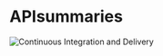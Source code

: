 # APIsummaries

![Continuous Integration and Delivery](https://github.com/marbros/apisummaries/workflows/Continuous%20Integration%20and%20Delivery/badge.svg?branch=main)